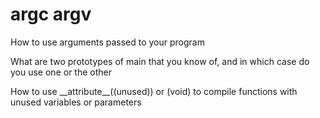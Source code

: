 <h1> argc argv </h1>
<p> How to use arguments passed to your program </p>
<p> What are two prototypes of main that you know of, and in which case do you use one or the other </p>
<p> How to use __attribute__((unused)) or (void) to compile functions with unused variables or parameters </p>
